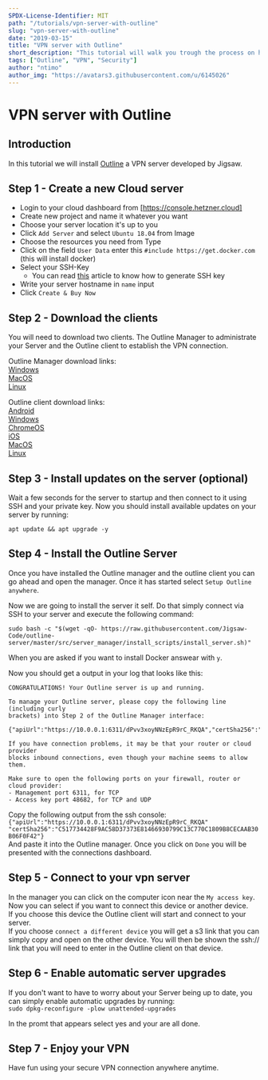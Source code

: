 ```yaml
---
SPDX-License-Identifier: MIT
path: "/tutorials/vpn-server-with-outline"
slug: "vpn-server-with-outline"
date: "2019-03-15"
title: "VPN server with Outline"
short_description: "This tutorial will walk you trough the process on how to setup outline"
tags: ["Outline", "VPN", "Security"]
author: "ntimo"
author_img: "https://avatars3.githubusercontent.com/u/6145026"
---
```


# VPN server with Outline

## Introduction

In this tutorial we will install [Outline](https://getoutline.org/) a VPN server developed by Jigsaw.

## Step 1 - Create a new Cloud server

* Login to your cloud dashboard from [https://console.hetzner.cloud]
* Create new project and name it whatever you want
* Choose your server location it's up to you
* Click `Add Server` and select `Ubuntu 18.04` from Image
* Choose the resources you need from Type
* Click on the field `User Data` enter this `#include https://get.docker.com` (this will install docker)
* Select your SSH-Key 
    * You can read [this](https://help.github.com/en/enterprise/2.16/user/articles/generating-a-new-ssh-key-and-adding-it-to-the-ssh-agent) article to know how to generate SSH key
* Write your server hostname in `name` input
* Click `Create & Buy Now`

## Step 2 - Download the clients

You will need to download two clients. The Outline Manager to administrate your Server and the Outline client to establish the VPN connection.

Outline Manager download links:  
[Windows](https://raw.githubusercontent.com/Jigsaw-Code/outline-releases/master/manager/stable/Outline-Manager.exe)  
[MacOS](https://raw.githubusercontent.com/Jigsaw-Code/outline-releases/master/manager/stable/Outline-Manager.dmg)  
[Linux](https://raw.githubusercontent.com/Jigsaw-Code/outline-releases/master/manager/stable/Outline-Manager.AppImage)  

Outline client download links:  
[Android](https://play.google.com/store/apps/details?id=org.outline.android.client)  
[Windows](https://raw.githubusercontent.com/Jigsaw-Code/outline-releases/master/client/stable/Outline-Client.exe)  
[ChromeOS](https://play.google.com/store/apps/details?id=org.outline.android.client)  
[iOS](https://itunes.apple.com/us/app/outline-app/id1356177741)  
[MacOS](https://itunes.apple.com/us/app/outline-app/id1356178125)  
[Linux](https://raw.githubusercontent.com/Jigsaw-Code/outline-releases/master/client/stable/Outline-Client.AppImage)  

## Step 3 - Install updates on the server (optional)

Wait a few seconds for the server to startup and then connect to it using SSH and your private key.
Now you should install available updates on your server by running:  

`apt update && apt upgrade -y`  

## Step 4 - Install the Outline Server

Once you have installed the Outline manager and the outline client you can go ahead and open the manager. Once it has started select `Setup Outline anywhere`.  

Now we are going to install the server it self. Do that simply connect via SSH to your server and execute the following command:  
```
sudo bash -c "$(wget -qO- https://raw.githubusercontent.com/Jigsaw-Code/outline-server/master/src/server_manager/install_scripts/install_server.sh)"
```

When you are asked if you want to install Docker answear with `y`.  

Now you should get a output in your log that looks like this:  
```
CONGRATULATIONS! Your Outline server is up and running.

To manage your Outline server, please copy the following line (including curly
brackets) into Step 2 of the Outline Manager interface:

{"apiUrl":"https://10.0.0.1:6311/dPvv3xoyNNzEpR9rC_RKQA","certSha256":"C517734428F9AC58D37373E81466930799C13C770C1809B8CECAAB30B06F0F42"}

If you have connection problems, it may be that your router or cloud provider
blocks inbound connections, even though your machine seems to allow them.

Make sure to open the following ports on your firewall, router or cloud provider:
- Management port 6311, for TCP
- Access key port 48682, for TCP and UDP
```

Copy the following output from the ssh console:  
`{"apiUrl":"https://10.0.0.1:6311/dPvv3xoyNNzEpR9rC_RKQA" "certSha256":"C517734428F9AC58D37373E81466930799C13C770C1809B8CECAAB30B06F0F42"}`  
And paste it into the Outline manager. Once you click on `Done` you will be presented with the connections dashboard.  

## Step 5 - Connect to your vpn server

In the manager you can click on the computer icon near the `My access key`. Now you can select if you want to connect this device or another device.  
If you choose this device the Outline client will start and connect to your server.  
If you choose `connect a different device` you will get a s3 link that you can simply copy and open on the other device. You will then be shown the ssh:// link that you will need to enter in the Outline client on that device.

## Step 6 -  Enable automatic server upgrades

If you don't want to have to worry about your Server being up to date, you can simply enable automatic upgrades by running:  
`sudo dpkg-reconfigure -plow unattended-upgrades`  

In the promt that appears select yes and your are all done.  

## Step 7 - Enjoy your VPN

Have fun using your secure VPN connection anywhere anytime.
